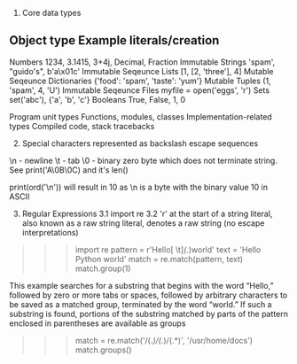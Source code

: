 1. Core data types

Object type     Example literals/creation
-------------------------------------
Numbers         1234, 3.1415, 3+4j, Decimal, Fraction       Immutable
Strings         'spam', "guido's", b'a\x01c'                Immutable       Seqeunce
Lists           [1, [2, 'three'], 4]                        Mutable         Seqeunce
Dictionaries    {'food': 'spam', 'taste': 'yum'}            Mutable
Tuples          (1, 'spam', 4, 'U')                         Immutable       Seqeunce
Files           myfile = open('eggs', 'r')
Sets            set('abc'), {'a', 'b', 'c'}
Booleans        True, False, 1, 0

Program unit types                  Functions, modules, classes
Implementation-related types        Compiled code, stack tracebacks 

2. Special characters represented as backslash escape sequences

\n - newline
\t - tab
\0 - binary zero byte which does not terminate string. See print('A\0B\0C) and it's len()

print(ord('\n')) will result in 10 as \n is a byte with the binary value 10 in ASCII


3. Regular Expressions
    3.1 import re
    3.2 'r' at the start of a string literal, also known as a raw string literal, denotes a raw string (no escape interpretations) 

>>> import re
>>> pattern = r'Hello[ \t]*(.*)world'
>>> text = 'Hello      Python world'
>>> match = re.match(pattern, text)
>>> match.group(1)


This example searches for a substring that begins with the word “Hello,” followed by
zero or more tabs or spaces, followed by arbitrary characters to be saved as a matched
group, terminated by the word “world.” If such a substring is found, portions of the
substring matched by parts of the pattern enclosed in parentheses are available as groups

>>> match = re.match('/(.*)/(.*)/(.*)', '/usr/home/docs')
>>> match.groups()